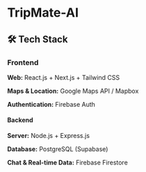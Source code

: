 # TripMate-AI

## 🛠️ Tech Stack

### **Frontend**

**Web:** React.js + Next.js + Tailwind CSS

**Maps & Location:** Google Maps API / Mapbox

**Authentication:** Firebase Auth


#### **Backend**

**Server:** Node.js + Express.js

**Database:** PostgreSQL (Supabase)

**Chat & Real-time Data:** Firebase Firestore
